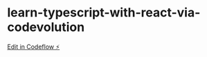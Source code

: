 # learn-typescript-with-react-via-codevolution

[Edit in Codeflow ⚡️](https://stackblitz.com/~/github.com/iamshiv007/learn-typescript-with-react-via-codevolution)